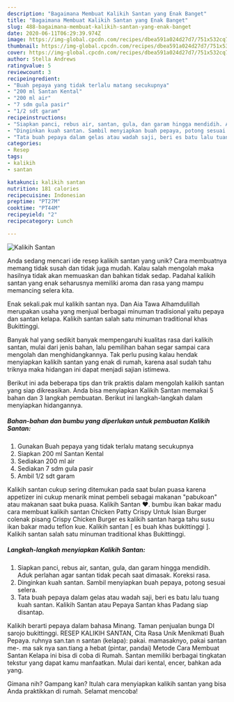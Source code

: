 ```yaml
---
description: "Bagaimana Membuat Kalikih Santan yang Enak Banget"
title: "Bagaimana Membuat Kalikih Santan yang Enak Banget"
slug: 488-bagaimana-membuat-kalikih-santan-yang-enak-banget
date: 2020-06-11T06:29:39.974Z
image: https://img-global.cpcdn.com/recipes/dbea591a024d27d7/751x532cq70/kalikih-santan-foto-resep-utama.jpg
thumbnail: https://img-global.cpcdn.com/recipes/dbea591a024d27d7/751x532cq70/kalikih-santan-foto-resep-utama.jpg
cover: https://img-global.cpcdn.com/recipes/dbea591a024d27d7/751x532cq70/kalikih-santan-foto-resep-utama.jpg
author: Stella Andrews
ratingvalue: 5
reviewcount: 3
recipeingredient:
- "Buah pepaya yang tidak terlalu matang secukupnya"
- "200 ml Santan Kental"
- "200 ml air"
- "7 sdm gula pasir"
- "1/2 sdt garam"
recipeinstructions:
- "Siapkan panci, rebus air, santan, gula, dan garam hingga mendidih. Aduk perlahan agar santan tidak pecah saat dimasak. Koreksi rasa."
- "Dinginkan kuah santan. Sambil menyiapkan buah pepaya, potong sesuai selera."
- "Tata buah pepaya dalam gelas atau wadah saji, beri es batu lalu tuang kuah santan. Kalikih Santan atau Pepaya Santan khas Padang siap disantap."
categories:
- Resep
tags:
- kalikih
- santan

katakunci: kalikih santan 
nutrition: 181 calories
recipecuisine: Indonesian
preptime: "PT27M"
cooktime: "PT44M"
recipeyield: "2"
recipecategory: Lunch

---
```



![Kalikih Santan](https://img-global.cpcdn.com/recipes/dbea591a024d27d7/751x532cq70/kalikih-santan-foto-resep-utama.jpg)

Anda sedang mencari ide resep kalikih santan yang unik? Cara membuatnya memang tidak susah dan tidak juga mudah. Kalau salah mengolah maka hasilnya tidak akan memuaskan dan bahkan tidak sedap. Padahal kalikih santan yang enak seharusnya memiliki aroma dan rasa yang mampu memancing selera kita.

Enak sekali.pak mul kalikih santan nya. Dan Aia Tawa Alhamdulillah merupakan usaha yang menjual berbagai minuman tradisional yaitu pepaya dan santan kelapa. Kalikih santan salah satu minuman traditional khas Bukittinggi.

Banyak hal yang sedikit banyak mempengaruhi kualitas rasa dari kalikih santan, mulai dari jenis bahan, lalu pemilihan bahan segar sampai cara mengolah dan menghidangkannya. Tak perlu pusing kalau hendak menyiapkan kalikih santan yang enak di rumah, karena asal sudah tahu triknya maka hidangan ini dapat menjadi sajian istimewa.


Berikut ini ada beberapa tips dan trik praktis dalam mengolah kalikih santan yang siap dikreasikan. Anda bisa menyiapkan Kalikih Santan memakai 5 bahan dan 3 langkah pembuatan. Berikut ini langkah-langkah dalam menyiapkan hidangannya.

<!--inarticleads1-->

##### Bahan-bahan dan bumbu yang diperlukan untuk pembuatan Kalikih Santan:

1. Gunakan Buah pepaya yang tidak terlalu matang secukupnya
1. Siapkan 200 ml Santan Kental
1. Sediakan 200 ml air
1. Sediakan 7 sdm gula pasir
1. Ambil 1/2 sdt garam


Kalikih santan cukup sering ditemukan pada saat bulan puasa karena appetizer ini cukup menarik minat pembeli sebagai makanan &#34;pabukoan&#34; atau makanan saat buka puasa. Kalikih Santan ❤. bumbu ikan bakar madu cara membuat kalikih santan Chicken Patty Crispy Untuk Isian Burger colenak pisang Crispy Chicken Burger es kalikih santan harga tahu susu ikan bakar madu teflon kue. Kalikih santan [ es buah khas bukittinggi ]. Kalikih santan salah satu minuman traditional khas Bukittinggi. 

<!--inarticleads2-->

##### Langkah-langkah menyiapkan Kalikih Santan:

1. Siapkan panci, rebus air, santan, gula, dan garam hingga mendidih. Aduk perlahan agar santan tidak pecah saat dimasak. Koreksi rasa.
1. Dinginkan kuah santan. Sambil menyiapkan buah pepaya, potong sesuai selera.
1. Tata buah pepaya dalam gelas atau wadah saji, beri es batu lalu tuang kuah santan. Kalikih Santan atau Pepaya Santan khas Padang siap disantap.


Kalikih berarti pepaya dalam bahasa Minang. Taman penjualan bunga DI sarojo bukittinggi. RESEP KALIKIH SANTAN, Cita Rasa Unik Menikmati Buah Pepaya. ruhnya san.tan n santan (kelapa): pakai. mamasaknyo, pakai santan me-. ma sak nya san.tiang a hebat (pintar, pandai) Metode Cara Membuat Santan Kelapa ini bisa di coba di Rumah. Santan memiliki berbagai tingkatan tekstur yang dapat kamu manfaatkan. Mulai dari kental, encer, bahkan ada yang. 

Gimana nih? Gampang kan? Itulah cara menyiapkan kalikih santan yang bisa Anda praktikkan di rumah. Selamat mencoba!
